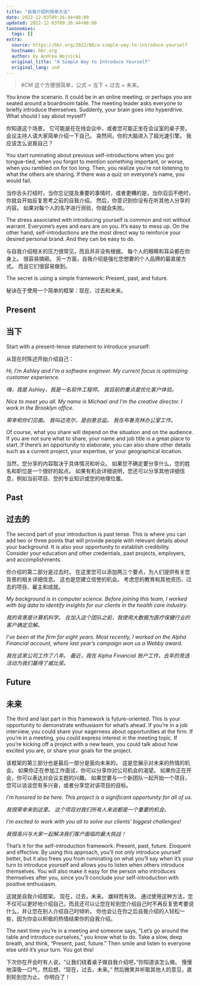 ```yaml
---
title: "自我介绍的简单方法"
date: 2022-12-03T09:26:44+08:00
updated: 2022-12-03T09:26:44+08:00
taxonomies:
  tags: []
extra:
  source: https://hbr.org/2022/08/a-simple-way-to-introduce-yourself
  hostname: hbr.org
  author: by Andrea Wojnicki
  original_title: "A Simple Way to Introduce Yourself"
  original_lang: und
---
```


> #CM 这个方便很简单，公式 = 当下 + 过去 + 未来。

You know the scenario. It could be in an online meeting, or perhaps you are seated around a boardroom table. The meeting leader asks everyone to briefly introduce themselves. Suddenly, your brain goes into hyperdrive. What should I say about myself?

你知道这个场景。 它可能是在在线会议中，或者您可能正坐在会议室的桌子旁。 会议主持人请大家简单介绍一下自己。 突然间，你的大脑进入了超光速引擎。 我应该怎么说我自己？

You start ruminating about previous self-introductions when you got tongue-tied, when you forgot to mention something important, or worse, when you rambled on for too long. Then, you realize you’re not listening to what the others are sharing. If there was a quiz on everyone’s name, you would fail.

当你舌头打结时，当你忘记提及重要的事情时，或者更糟的是，当你滔滔不绝时，你就会开始反复思考之前的自我介绍。 然后，你意识到你没有在听其他人分享的内容。 如果对每个人的名字进行测验，你就会失败。

The stress associated with introducing yourself is common and not without warrant. Everyone’s eyes and ears are on you. It’s easy to mess up. On the other hand, self-introductions are the most direct way to reinforce your desired personal brand. And they can be easy to do.

与自我介绍相关的压力很常见，而且并非没有根据。 每个人的眼睛和耳朵都在你身上。 很容易搞砸。 另一方面，自我介绍是强化您想要的个人品牌的最直接方式。 而且它们很容易做到。

The secret is using a simple framework: Present, past, and future.

秘诀在于使用一个简单的框架：现在、过去和未来。

## Present

## 当下

Start with a present-tense statement to introduce yourself:

从现在时陈述开始介绍自己：

_Hi, I’m Ashley and I’m a software engineer. My current focus is optimizing customer experience._

_嗨，我是 Ashley，我是一名软件工程师。 我目前的重点是优化客户体验。_

_Nice to meet you all. My name is Michael and I’m the creative director. I work in the Brooklyn office._

_荣幸和你们见面。 我叫迈克尔，是创意总监。 我在布鲁克林办公室工作。_

Of course, what you share will depend on the situation and on the audience. If you are not sure what to share, your name and job title is a great place to start. If there’s an opportunity to elaborate, you can also share other details such as a current project, your expertise, or your geographical location.

当然，您分享的内容取决于具体情况和听众。 如果您不确定要分享什么，您的姓名和职位是一个很好的起点。 如果有机会详细说明，您还可以分享其他详细信息，例如当前项目、您的专业知识或您的地理位置。

## Past

## 过去的

The second part of your introduction is past tense. This is where you can add two or three points that will provide people with relevant details about your background. It is also your opportunity to establish credibility. Consider your education and other credentials, past projects, employers, and accomplishments.

你介绍的第二部分是过去时。 在这里您可以添加两三个要点，为人们提供有关您背景的相关详细信息。 这也是您建立信誉的机会。 考虑您的教育和其他资历、过去的项目、雇主和成就。

_My background is in computer science. Before joining this team, I worked with big data to identify insights for our clients in the health care industry._

_我的背景是计算机科学。 在加入这个团队之前，我使用大数据为医疗保健行业的客户确定见解。_

_I’ve been at the firm for eight years. Most recently, I worked on the Alpha Financial account, where last year’s campaign won us a Webby award._

_我在这家公司工作了八年。 最近，我在 Alpha Financial 账户工作，去年的竞选活动为我们赢得了威比奖。_

## Future

## 未来

The third and last part in this framework is future-oriented. This is your opportunity to demonstrate enthusiasm for what’s ahead. If you’re in a job interview, you could share your eagerness about opportunities at the firm. If you’re in a meeting, you could express interest in the meeting topic. If you’re kicking off a project with a new team, you could talk about how excited you are, or share your goals for the project.

该框架的第三部分也是最后一部分是面向未来的。 这是您展示对未来的热情的机会。 如果你正在参加工作面试，你可以分享你对公司机会的渴望。 如果你正在开会，你可以表达对会议主题的兴趣。 如果您要与一个新团队一起开始一个项目，您可以谈谈您有多兴奋，或者分享您对该项目的目标。

_I’m honored to be here. This project is a significant opportunity for all of us._

_我很荣幸来到这里。 这个项目对我们所有人来说都是一个重要的机会。_

_I’m excited to work with you all to solve our clients’ biggest challenges!_

_我很高兴与大家一起解决我们客户面临的最大挑战！_

That’s it for the self-introduction framework. Present, past, future. Eloquent and effective. By using this approach, you’ll not only introduce yourself better, but it also frees you from ruminating on what you’ll say when it’s your turn to introduce yourself and allows you to listen when others introduce themselves. You will also make it easy for the person who introduces themselves after you, since you’ll conclude your self-introduction with positive enthusiasm.

这就是自我介绍框架。 现在，过去，未来。 雄辩而有效。 通过使用这种方法，您不仅可以更好地介绍自己，而且还可以让您在轮到您介绍自己时不再反复思考要说什么，并让您在别人介绍自己时倾听。 你也会让在你之后自我介绍的人轻松一些，因为你会以积极的热情结束你的自我介绍。

The next time you’re in a meeting and someone says, “Let’s go around the table and introduce ourselves,” you know what to do. Take a slow, deep breath, and think, “Present, past, future.” Then smile and listen to everyone else until it’s your turn. You got this!

下次你在开会时有人说，“让我们绕着桌子做自我介绍吧，”你知道该怎么做。 慢慢地深吸一口气，然后想，“现在，过去，未来。” 然后微笑并听取其他人的意见，直到轮到您为止。 你明白了！
